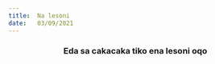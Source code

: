 ```yaml
---
title:  Na lesoni
date:   03/09/2021
---
```


### <center>Eda sa cakacaka tiko ena lesoni oqo</center>